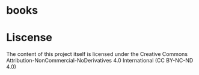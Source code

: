 # books


# Liscense

The content of this project itself is licensed under the Creative Commons Attribution-NonCommercial-NoDerivatives 4.0 International (CC BY-NC-ND 4.0)
